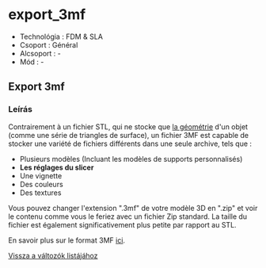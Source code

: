 # export\_3mf

* Technológia : FDM & SLA
* Csoport : Général
* Alcsoport : -
* Mód : -

## Export 3mf

### Leírás

Contrairement à un fichier STL, qui ne stocke que [la géométrie](http://www.fabbers.com/tech/STL_Format) d'un objet \(comme une série de triangles de surface\), un fichier 3MF est capable de stocker une variété de fichiers différents dans une seule archive, tels que :

* Plusieurs modèles \(Incluant les modèles de supports personnalisés\)
* **Les réglages du slicer**
* Une vignette
* Des couleurs
* Des textures

Vous pouvez changer l'extension ".3mf" de votre modèle 3D en ".zip" et voir le contenu comme vous le feriez avec un fichier Zip standard. La taille du fichier est également significativement plus petite par rapport au STL.

En savoir plus sur le format 3MF [ici](https://3mf.io/).

[Vissza a változók listájához](variable_list.md)

